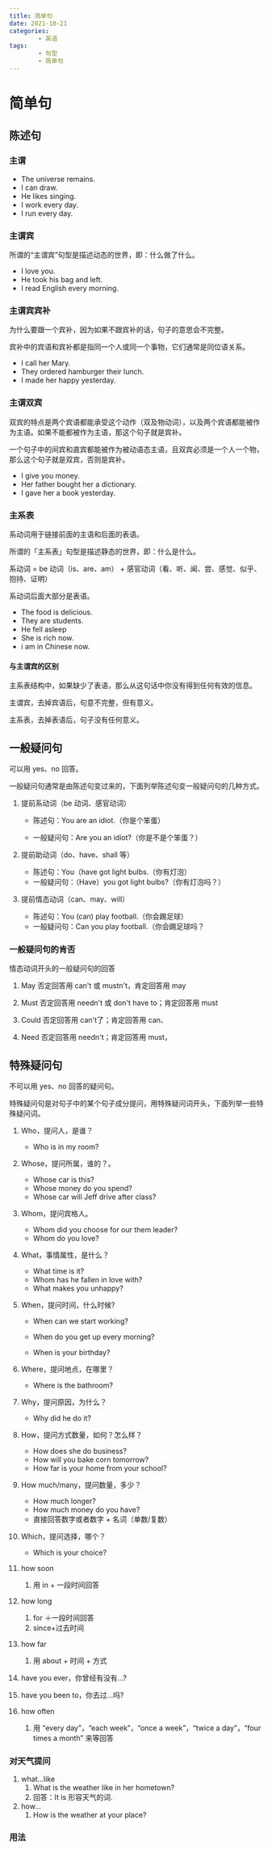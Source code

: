 ```yaml
---
title: 简单句
date: 2021-10-21
categories:
        - 英语
tags:
        - 句型
        - 简单句
---
```


# 简单句

## 陈述句

### 主谓

- The universe remains.
- I can draw.
- He likes singing.
- I work every day.
- I run every day.

### 主谓宾

所谓的“主谓宾”句型是描述动态的世界，即：什么做了什么。

- I love you.
- He took his bag and left.
- I read English every morning.

### 主谓宾宾补

为什么要跟一个宾补，因为如果不跟宾补的话，句子的意思会不完整。

宾补中的宾语和宾补都是指同一个人或同一个事物，它们通常是同位语关系。

- I call her Mary.
- They ordered hamburger their lunch.
- I made her happy yesterday.

### 主谓双宾

双宾的特点是两个宾语都能承受这个动作（双及物动词），以及两个宾语都能被作为主语。如果不能都被作为主语，那这个句子就是宾补。

一个句子中的间宾和直宾都能被作为被动语态主语，且双宾必须是一个人一个物，那么这个句子就是双宾，否则是宾补。

- I give you money.
- Her father bought her a dictionary.
- I gave her a book yesterday.

### 主系表

系动词用于链接前面的主语和后面的表语。

所谓的「主系表」句型是描述静态的世界，即：什么是什么。

系动词 = be 动词（is、are、am） + 感官动词（看、听、闻、尝、感觉、似乎、抱持、证明）

系动词后面大部分是表语。

- The food is delicious.
- They are students.
- He fell asleep
- She is rich now.
- i am in Chinese now.

#### 与主谓宾的区别

主系表结构中，如果缺少了表语，那么从这句话中你没有得到任何有效的信息。

主谓宾，去掉宾语后，句意不完整，但有意义。

主系表，去掉表语后，句子没有任何意义。

## 一般疑问句

可以用 yes、no 回答。

一般疑问句通常是由陈述句变过来的，下面列举陈述句变一般疑问句的几种方式。

1. 提前系动词（be 动词、感官动词）

   - 陈述句：You are an idiot.（你是个笨蛋）


   - 一般疑问句：Are you an idiot?（你是不是个笨蛋？）

2. 提前助动词（do、have、shall 等）

   - 陈述句：You（have got light bulbs.（你有灯泡）
   - 一般疑问句：（Have）you got light bulbs?（你有灯泡吗？）

3. 提前情态动词（can、may、will）

   - 陈述句：You (can) play football.（你会踢足球）
   - 一般疑问句：Can you play football.（你会踢足球吗？

### 一般疑问句的肯否

情态动词开头的一般疑问句的回答

1. May 否定回答用 can't 或 mustn't，肯定回答用 may

2. Must 否定回答用 needn't 或 don't have to；肯定回答用 must

3. Could 否定回答用 can't了；肯定回答用 can、

4. Need 否定回答用 needn't；肯定回答用 must，

## 特殊疑问句

不可以用 yes、no 回答的疑问句。

特殊疑问句是对句子中的某个句子成分提问，用特殊疑问词开头，下面列举一些特殊疑问词。

1. Who，提问人，是谁？

   - Who is in my room?
2. Whose，提问所属，谁的？。

   - Whose car is this?
   - Whose money do you spend?
   - Whose car will Jeff drive after class?
3. Whom，提问宾格人。

   - Whom did you choose for our them leader?
   - Whom do you love?
4. What，事情属性，是什么？

   - What time is it?
   - Whom has he fallen in love with?
   - What makes you unhappy?
5. When，提问时间，什么时候?

   - When can we start working?

   - When do you get up every morning?

   - When is your birthday?
6. Where，提问地点，在哪里？

   - Where is the bathroom?
7. Why，提问原因，为什么？

   - Why did he do it?
8. How，提问方式数量，如何？怎么样？

   - How does she do business?
   - How will you bake corn tomorrow?
   - How far is your home from your school?
9. How much/many，提问数量，多少？

   - How much longer?
   - How much money do you have?
   - 直接回答数字或者数字 + 名词（单数/复数）
10. Which，提问选择，哪个？

    - Which is your choice?
11. how soon

    1. 用 in + 一段时间回答
12. how long

    1. for ＋一段时间回答
    1. since+过去时间
13. how far 

    1. 用 about + 时间 + 方式
14. have you ever，你曾经有没有...?
15. have you been to，你去过...吗?
16. how often 
    1. 用 “every day”，“each week”，“once a week”，“twice a day”，“four times a month”  来等回答

### 对天气提问

1. what...like
   1. What is the weather like in her hometown?
   1. 回答：It is 形容天气的词.
2. how...
   1. How is the weather at your place?
   

### 用法

